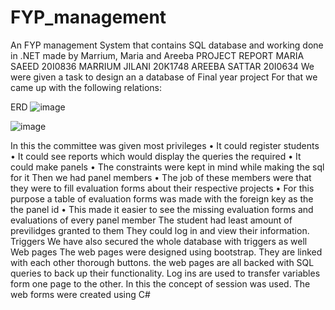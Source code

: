 # FYP_management
An FYP management System that contains SQL database and working done in .NET made by Marrium, Maria and Areeba
PROJECT REPORT
MARIA SAEED 20I0836
MARRIUM JILANI 20K1748
AREEBA SATTAR 20I0634
We were given a task to design an a database of Final year project
For that we came up with the following relations:
 
ERD
 ![image](https://github.com/mariasaeedahmed/FYP_management/assets/87717273/8a74d5de-8046-47ef-acd4-c87ac1f9a8af)

![image](https://github.com/mariasaeedahmed/FYP_management/assets/87717273/6b2be21f-a32a-4706-a723-385bc2f7ab83)


In this the committee was given most privileges
•	It could register students 
•	It could see reports which would display the queries the required
•	It could make panels
•	The constraints were kept in mind while making the sql for it
Then we had panel members 
•	The job of these members were that they were to fill evaluation forms about their respective projects
•	For this purpose a table of evaluation forms was made with the foreign key as the the panel id 
•	This made it easier to see the missing evaluation forms and evaluations of every panel member
The student had least amount of previlidges granted to them
They could log in and view their information.
Triggers
We have also secured the whole database with triggers as well 
Web pages
The web pages were designed using bootstrap. They are linked with each other thorough buttons. the web pages are all backed with SQL queries to back up their functionality. Log ins are used to transfer variables form one page to the other. In this the concept of session was used.  The web forms were created using C#

